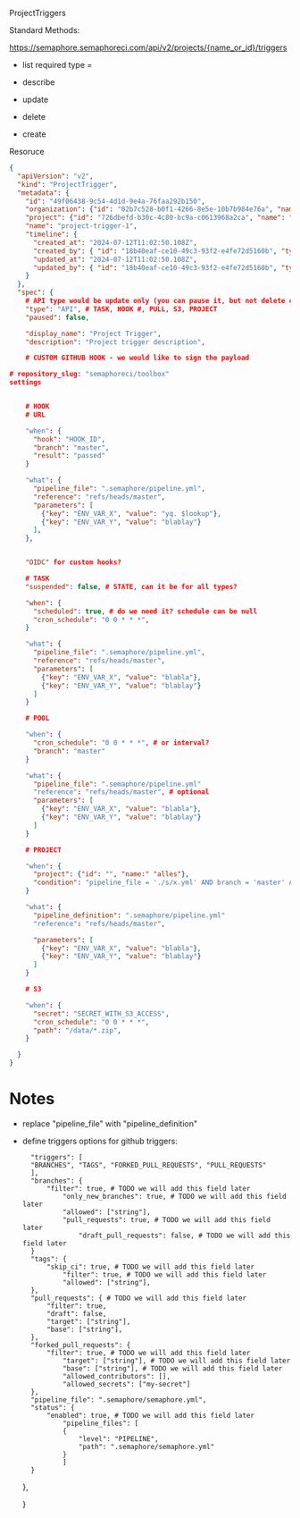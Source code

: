 ProjectTriggers

Standard Methods:

https://semaphore.semaphoreci.com/api/v2/projects/{name_or_id}/triggers

- list required type = 

- describe
- update
- delete
- create

Resoruce

```json
{
  "apiVersion": "v2",
  "kind": "ProjectTrigger",
  "metadata": {
    "id": "49f06438-9c54-4d1d-9e4a-76faa292b150",
    "organization": {"id": "02b7c528-b0f1-4266-8e5e-10b7b984e76a", "name": "Organization1"},
    "project": {"id": "726dbefd-b30c-4c80-bc9a-c0613968a2ca", "name": "project1", "type": "PROJECT", "url": "https://semaphore.semaphoreci.com/api/v2/projects/project1"},
    "name": "project-trigger-1",
    "timeline": {
      "created_at": "2024-07-12T11:02:50.108Z",
      "created_by": { "id": "18b40eaf-ce10-49c3-93f2-e4fe72d5160b", "type": "USER" },
      "updated_at": "2024-07-12T11:02:50.108Z",
      "updated_by": { "id": "18b40eaf-ce10-49c3-93f2-e4fe72d5160b", "type": "USER" },
    }
  },
  "spec": {
    # API type would be update only (you can pause it, but not delete or create)
    "type": "API", # TASK, HOOK #, PULL, S3, PROJECT
    "paused": false,

    "display_name": "Project Trigger",
    "description": "Project trigger description",

    # CUSTOM GITHUB HOOK - we would like to sign the payload

# repository_slug: "semaphoreci/toolbox"
settings


    # HOOK
    # URL

    "when": {
      "hook": "HOOK_ID",
      "branch": "master",
      "result": "passed"
    }

    "what": {
      "pipeline_file": ".semaphore/pipeline.yml",
      "reference": "refs/heads/master",
      "parameters": [
        {"key": "ENV_VAR_X", "value": "yq. $lookup"},
        {"key": "ENV_VAR_Y", "value": "blablay"}
      ],
    },


    "OIDC" for custom hooks?

    # TASK
    "suspended": false, # STATE, can it be for all types?

    "when": {
      "scheduled": true, # do we need it? schedule can be null
      "cron_schedule": "0 0 * * *",
    }

    "what": {
      "pipeline_file": ".semaphore/pipeline.yml",
      "reference": "refs/heads/master",
      "parameters": [
        {"key": "ENV_VAR_X", "value": "blabla"},
        {"key": "ENV_VAR_Y", "value": "blablay"}
      ]
    }

    # POOL

    "when": {
      "cron_schedule": "0 0 * * *", # or interval?
      "branch": "master"
    }

    "what": {
      "pipeline_file": ".semaphore/pipeline.yml"
      "reference": "refs/heads/master", # optional
      "parameters": [
        {"key": "ENV_VAR_X", "value": "blabla"},
        {"key": "ENV_VAR_Y", "value": "blablay"}
      ]
    }

    # PROJECT

    "when": {
      "project": {"id": "", "name:" "alles"},
      "condition": "pipeline_file = './s/x.yml' AND branch = 'master' AND result ='passed'"
    }

    "what": {
      "pipeline_definition": ".semaphore/pipeline.yml"
      "reference": "refs/heads/master",

      "parameters": [
        {"key": "ENV_VAR_X", "value": "blabla"},
        {"key": "ENV_VAR_Y", "value": "blablay"}
      ]
    }

    # S3

    "when": {
      "secret": "SECRET_WITH_S3_ACCESS",
      "cron_schedule": "0 0 * * *",
      "path": "/data/*.zip",
    }

  }
}
```

# Notes

- replace "pipeline_file" with "pipeline_definition"
- define triggers options for github triggers:

        "triggers": [
        "BRANCHES", "TAGS", "FORKED_PULL_REQUESTS", "PULL_REQUESTS"
        ],
        "branches": {
            "filter": true, # TODO we will add this field later
                "only_new_branches": true, # TODO we will add this field later
                "allowed": ["string"],
                "pull_requests": true, # TODO we will add this field later
                    "draft_pull_requests": false, # TODO we will add this field later
        }
        "tags": {
            "skip_ci": true, # TODO we will add this field later
                "filter": true, # TODO we will add this field later
                "allowed": ["string"],
        },
        "pull_requests": { # TODO we will add this field later
            "filter": true,
            "draft": false,
            "target": ["string"],
            "base": ["string"],
        },
        "forked_pull_requests": {
            "filter": true, # TODO we will add this field later
                "target": ["string"], # TODO we will add this field later
                "base": ["string"], # TODO we will add this field later
                "allowed_contributors": [],
                "allowed_secrets": ["my-secret"]
        },
        "pipeline_file": ".semaphore/semaphore.yml",
        "status": {
            "enabled": true, # TODO we will add this field later
                "pipeline_files": [
                {
                    "level": "PIPELINE",
                    "path": ".semaphore/semaphore.yml"
                }
                ]
        }
    },

  }
